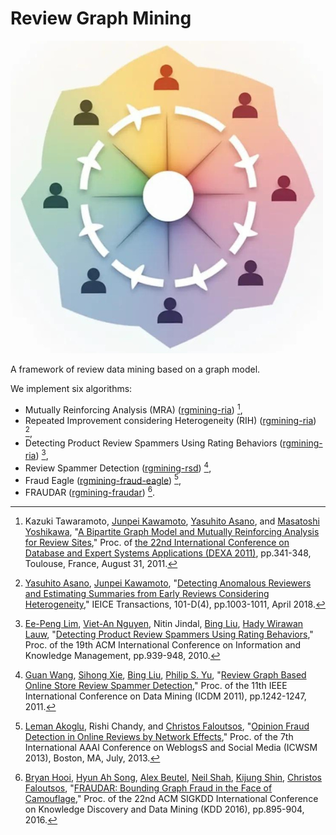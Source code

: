 # Review Graph Mining

![](../logo.png)

A framework of review data mining based on a graph model.

We implement six algorithms:

* Mutually Reinforcing Analysis (MRA) ([rgmining-ria](https://github.com/rgmining/ria)) [^1],
* Repeated Improvement considering Heterogeneity (RIH) ([rgmining-ria](https://github.com/rgmining/ria)) [^2],
* Detecting Product Review Spammers Using Rating Behaviors ([rgmining-ria](https://github.com/rgmining/ria)) [^3],
* Review Spammer Detection ([rgmining-rsd](https://github.com/rgmining/rsd)) [^4],
* Fraud Eagle ([rgmining-fraud-eagle](https://github.com/rgmining/fraud-eagle)) [^5],
* FRAUDAR ([rgmining-fraudar](https://github.com/rgmining/fraudar)) [^6].



[^1]: Kazuki Tawaramoto, [Junpei Kawamoto](https://www.jkawamoto.info/), [Yasuhito Asano](https://ris.toyo.ac.jp/profile/en.d83b3a53c4e08dc39c5613ee8954ad37.html), and [Masatoshi Yoshikawa](https://researchmap.jp/myoshikawa), "[A Bipartite Graph Model and Mutually Reinforcing Analysis for Review Sites](http://www.anrdoezrs.net/links/8186671/type/dlg/http://link.springer.com/chapter/10.1007%2F978-3-642-23088-2_25)," Proc. of [the 22nd International Conference on Database and Expert Systems Applications (DEXA 2011)](http://www.dexa.org/), pp.341-348, Toulouse, France, August 31, 2011.
[^2]: [Yasuhito Asano](https://ris.toyo.ac.jp/profile/en.d83b3a53c4e08dc39c5613ee8954ad37.html), [Junpei Kawamoto](https://www.jkawamoto.info/), "[Detecting Anomalous Reviewers and Estimating Summaries from Early Reviews Considering Heterogeneity](https://www.jstage.jst.go.jp/article/transinf/E101.D/4/E101.D_2017DAP0006/_article/-char/en)," IEICE Transactions, 101-D(4), pp.1003-1011, April 2018.
[^3]: [Ee-Peng Lim](https://faculty.smu.edu.sg/profile/lim-ee-peng-616), [Viet-An Nguyen](https://viet-an.github.io/), Nitin Jindal, [Bing Liu](https://www.cs.uic.edu/~liub/), [Hady Wirawan Lauw](https://www.hadylauw.com/), "[Detecting Product Review Spammers Using Rating Behaviors](http://dl.acm.org/citation.cfm?id=1871557)," Proc. of the 19th ACM International Conference on Information and Knowledge Management, pp.939-948, 2010.
[^4]: [Guan Wang](https://www.cs.uic.edu/~gwang/), [Sihong Xie](https://www.cse.lehigh.edu/~sxie/), [Bing Liu](https://www.cs.uic.edu/~liub/), [Philip S. Yu](https://cs.uic.edu/profiles/philip-yu/), "[Review Graph Based Online Store Review Spammer Detection](http://ieeexplore.ieee.org/document/6137345/?reload=true&arnumber=6137345)," Proc. of the 11th IEEE International Conference on Data Mining (ICDM 2011), pp.1242-1247, 2011.
[^5]: [Leman Akoglu](https://www.andrew.cmu.edu/user/lakoglu/), Rishi Chandy, and [Christos Faloutsos](https://www.cs.cmu.edu/~christos/), "[Opinion Fraud Detection in Online Reviews by Network Effects](https://www.aaai.org/ocs/index.php/ICWSM/ICWSM13/paper/viewFile/5981/6338)," Proc. of the 7th International AAAI Conference on WeblogsS and Social Media (ICWSM 2013), Boston, MA, July, 2013.
[^6]: [Bryan Hooi](https://bhooi.github.io/), [Hyun Ah Song](https://www.cs.cmu.edu/~hyunahs/), [Alex Beutel](https://alexbeutel.com/), [Neil Shah](https://nshah.net/), [Kijung Shin](https://kijungs.github.io/), [Christos Faloutsos](https://www.cs.cmu.edu/~christos/), "[FRAUDAR: Bounding Graph Fraud in the Face of Camouflage](http://www.andrew.cmu.edu/user/bhooi/papers/fraudar_kdd16.pdf)," Proc. of the 22nd ACM SIGKDD International Conference on Knowledge Discovery and Data Mining (KDD 2016), pp.895-904, 2016.
